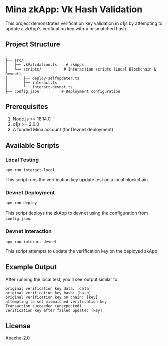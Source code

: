 # Mina zkApp: Vk Hash Validation

This project demonstrates verification key validation in o1js by attempting to update a zkApp's verification key with a mismatched hash.

## Project Structure

```
.
├── src/
│   ├── vkValidation.ts    # zkApps
│   └── scripts/          # Interaction scripts (Local Blockchain & Devnet)
│       ├── deploy-selfupdater.ts
│       ├── interact.ts
│       └── interact-devnet.ts
├── config.json          # Deployment configuration
```

## Prerequisites

1. Node.js >= 18.14.0
2. o1js >= 2.0.0
3. A funded Mina account (for Devnet deployment)

## Available Scripts

### Local Testing
```bash
npm run interact-local
```
This script runs the verification key update test on a local blockchain.

### Devnet Deployment
```bash
npm run deploy
```
This script deploys the zkApp to devnet using the configuration from `config.json`.

### Devnet Interaction
```bash
npm run interact-devnet
```
This script attempts to update the verification key on the deployed zkApp.

## Example Output

After running the local test, you'll see output similar to:
```
original verification key data: [data]
original verification key hash: [hash]
original verification key on chain: [key]
attempting to set mismatched verification key
Transaction succeeded (unexpected)
verification key after failed update: [key]
```

## License

[Apache-2.0](LICENSE)
